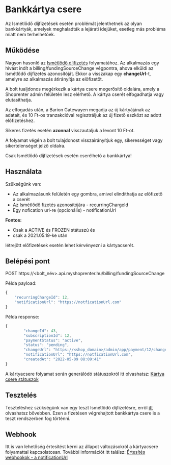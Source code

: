 # Bankkártya csere

Az Ismétlődő díjfizetések esetén problémát jelenthetnek az olyan bankkártyák, amelyek meghaladták a lejárati idejüket, esetleg más probléma miatt nem terhelhetőek.

## Működése

Nagyon hasonló az [Ismétlődő díjfizetés](./i_recurring_charge.md) folyamatához.
Az alkalmazás egy hívást indít a billing/fundingSourceChange végpontra, ahova elküldi az Ismétlődő díjfizetés azonosítóját.
Ekkor a visszakap egy **changeUrl**-t, amelyre az alkalmazás átirányítja az előfizetőt.

A bolt tualjdonos megérkezik a kártya csere megerősítő oldalára, amely a Shoprenter admin felületén lesz elérhető.
A kártya cserét elfogadhatja vagy elutasíthatja.

Az elfogadás után, a Barion Gatewayen megadja az új kártyájának az adatait, és 10 Ft-os tranzakcióval regisztráljuk az új fizető eszközt az adott előfizetéshez.

Sikeres fizetés esetén **azonnal** visszautaljuk a levont 10 Ft-ot.

A folyamat végén a bolt tulajdonost visszairányítjuk egy, sikerességet vagy sikertelenséget jelző oldalra.

Csak Ismétlődő díjfizetések esetén cserélhető a bankkártya!

## Használata

Szükségünk van:
- Az alkalmazásunk felületén egy gombra, amivel elindíthatja az előfizető a cserét
- Az Ismétlődő fizetés azonosítójára - recurringChargeId
- Egy nofication url-re (opcionális) - notificationUrl

**Fontos:** 
- Csak a ACTIVE és FROZEN státuszú és
- csak a 2021.05.19-ke után 

létrejött előfizetések esetén lehet kérvényezni a kártyacserét.

## Belépési pont

POST https://<bolt_név>.api.myshoprenter.hu/billing/fundingSourceChange

Példa payload:

```javascript
{
    "recurringChargeId": 12, 
    "notificationUrl": "https://notficationUrl.com"
}
```

Példa response:

```javascript
{
        "changeId": 43, 
        "subscriptionId": 12, 
        "paymentStatus": "active", 
        "status": "pending", 
        "changeUrl": "https://<shop_domain>/admin/app/payment/12/change/43",
        "notificationUrl": "https://notficationUrl.com", 
        "createdAt": "2022-05-09 08:09:41"
}
```

A kártyacsere folyamat során generálódó státuszokról itt olvashatsz: [Kártya csere státuszok](./k_statuses.md) 

## Tesztelés

Teszteléshez szükségünk van egy teszt Ismétlődő díjfizetésre, erről [itt](./e_test.md) olvashatsz bővebben. Ezen a fizetésen végrehajtott bankkártya csere is a teszt rendszerben fog történni.

## Webhook

Itt is van lehetőség értesítést kérni az állapot változásokról a kártyacsere folyamattal kapcsolatosan.
További információt itt találsz: [Értesítés webhookok - a notificationUrl](./l_notifications.md)
